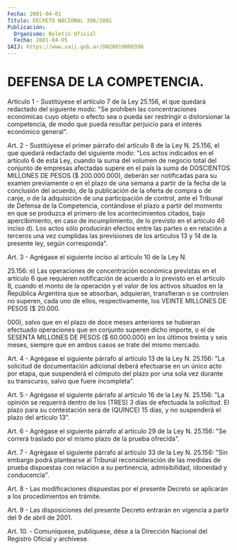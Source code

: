 ```yaml
---
Fecha: 2001-04-01
Título: DECRETO NACIONAL 396/2001
Publicación:
  Organismo: Boletín Oficial
  Fecha: 2001-04-05
SAIJ: https://www.saij.gob.ar/DN20010000396
---
```

# DEFENSA DE LA COMPETENCIA.

<a id="1"></a>
Artículo  1  - Sustitúyese el artículo 7 de la Ley 25.156, el que quedará redactado del siguiente modo: "Se prohíben las concentraciones  económicas  cuyo  objeto  o efecto sea o pueda ser restringir  o  distorsionar  la  competencia, de  modo  que  pueda resultar  perjuicio  para  el  interés  económico    general".

<a id="2"></a>
Art. 2 - Sustitúyese el primer párrafo  del artículo 8 de la Ley N. 25.156, el que quedará redactado del siguiente modo: "Los actos indicados en el artículo 6 de esta Ley, cuando la suma del volumen de negocio total del conjunto de empresas  afectadas  supere  en el país  la  suma  de  DOSCIENTOS  MILLONES  DE PESOS ($ 200.000.000), deberán ser notificadas para su examen previamente o en el plazo de una semana a partir de la fecha de la conclusión del acuerdo, de la publicación de la oferta de compra o de canje,  o de la adquisición de una participación de control, ante el Tribunal de Defensa de la Competencia,  contándose el plazo a partir del momento  en  que  se produzca el primero de los acontecimientos citados, bajo apercibimiento,  en caso de incumplimiento, de lo previsto en el artículo 46 inciso d). Los actos sólo producirán efectos entre las partes o en relación a terceros  una  vez cumplidas las previsiones de  los artículos 13 y 14 de la presente  ley,  según  corresponda".

<a id="3"></a>
Art. 3 - Agrégase el siguiente inciso al artículo 10 de la Ley N.

25.156: e) Las operaciones de concentración económica previstas en el artículo 6 que requieren notificación de acuerdo a lo previsto en el  artículo  8,  cuando el monto de la operación y el valor de los activos situados en  la  República  Argentina  que se absorban, adquieran,  transfieran  o  se controlen no superen, cada  uno  de ellos, respectivamente, los  VEINTE  MILLONES  DE  PESOS ($ 20.000.

000), salvo que en el plazo de doce meses anteriores  se  hubieran efectuado operaciones que en conjunto superen dicho importe,  o  el de  SESENTA MILLONES DE PESOS ($ 60.000.000) en los últimos treinta y seis meses, siempre que en ambos casos se trate del mismo mercado.

<a id="4"></a>
Art.  4  - Agrégase el siguiente párrafo al artículo 13 de la Ley N.  25.156:    "La  solicitud  de  documentación  adicional  deberá efectuarse en un  único  acto por etapa, que suspenderá el cómputo del plazo por una sola vez  durante su transcurso, salvo que fuere incompleta".

<a id="5"></a>
Art. 5 - Agrégase el siguiente  párrafo  al artículo 16 de la Ley N. 25.156: "La opinión se requerirá dentro  de los (TRES) 3 días de efectuada  la  solicitud.  El  plazo para su contestación  será  de (QUINCE)  15  días, y no suspenderá  el  plazo  del  artículo  13".

<a id="6"></a>
Art. 6 - Agrégase  el  siguiente párrafo al artículo 29 de la Ley N. 25.156: "Se correrá traslado  por  el  mismo  plazo de la prueba ofrecida".

<a id="7"></a>
Art. 7 - Agrégase el siguiente párrafo al artículo  33  de la Ley N. 25.156: "Sin embargo podrá plantearse al Tribunal reconsideración de las medidas de prueba dispuestas con relación a su    pertinencia,  admisibilidad,  idoneidad  y  conducencia".

<a id="8"></a>
Art. 8 - Las modificaciones dispuestas por el presente Decreto  se aplicarán a los procedimientos en trámite.

<a id="9"></a>
Art.  9  -  Las  disposiciones  del  presente Decreto entrarán en vigencia a partir del 9 de abril de 2001.

<a id="10"></a>
Art. 10.  -  Comuníquese,  publíquese, dése a la Dirección Nacional del Registro Oficial y archívese.